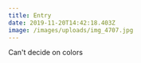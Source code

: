 ```yaml
---
title: Entry
date: 2019-11-20T14:42:18.403Z
image: /images/uploads/img_4707.jpg
---
```

Can't decide on colors
